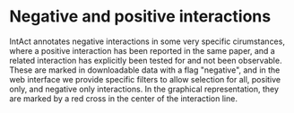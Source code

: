 # Negative and positive interactions
IntAct annotates negative interactions in some very specific cirumstances, where a positive interaction has been reported in the same paper, and a related interaction has explicitly been tested for and not been observable. These are marked in downloadable data with a flag "negative", and in the web interface we provide specific filters to allow selection for all, positive only, and negative only interactions. In the graphical representation, they are marked by a red cross in the center of the interaction line.
